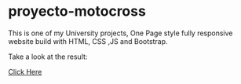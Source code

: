 # proyecto-motocross

This is one of my University projects, One Page style fully responsive website build with HTML, CSS ,JS and Bootstrap. 

Take a look at the result: 

[Click Here](https://tropicalboy21.github.io/proyecto-motocross/Examen/one-page.html#invi-nav-01)
